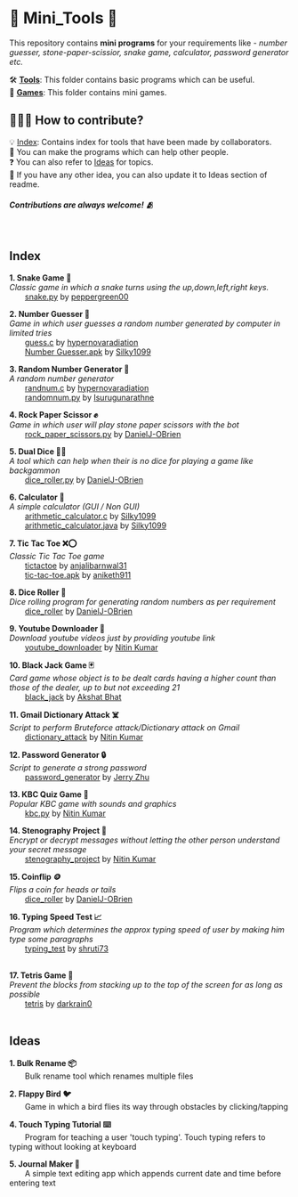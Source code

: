 # 🔨 Mini_Tools 🔨

This repository contains **mini programs** for your requirements like - _number guesser, stone-paper-scissior, snake game, calculator, password generator etc._

🛠️ [**Tools**](/Tools): This folder contains basic programs which can be useful.<br>
👾 [**Games**](/Games): This folder contains mini games.

## 👨🏻‍💻 How to contribute?
💡 [Index](#index): Contains index for tools that have been made by collaborators. <br>
🤝 You can make the programs which can help other people. <br>
❓ You can also refer to [Ideas](#ideas) for topics. <br>
💭 If you have any other idea, you can also update it to Ideas section of readme.

#### <i>Contributions are always welcome! 🫂</i><br>
<br>

## Index
<b> 1. Snake Game 🐍</b><br>
_Classic game in which a snake turns using the up,down,left,right keys._<br>
&emsp;&emsp;[snake.py](/Games/snake_game/snake.py) by [peppergreen00](https://github.com/peppergreen00)<br>

<b> 2. Number Guesser 💯</b><br>
_Game in which user guesses a random number generated by computer in limited tries_<br>
&emsp;&emsp;[guess.c](/Games/guessing_game/guess.c) by [hypernovaradiation](https://github.com/hypernovaradiation)<br>
&emsp;&emsp;[Number Guesser.apk](/Games/guessing_game/) by [Silky1099](https://github.com/Silky1099)<br>

<b> 3. Random Number Generator 🔀</b><br>
_A random number generator_<br>
&emsp;&emsp;[randnum.c](/Tools/random_number/randnum.c) by [hypernovaradiation](https://github.com/hypernovaradiation)<br>
&emsp;&emsp;[randomnum.py](/Tools/random_number/randomnum.py) by [Isurugunarathne](https://github.com/IsuruGunarathne)<br>

<b> 4. Rock Paper Scissor ✊</b><br>
_Game in which user will play stone paper scissors with the bot_<br>
&emsp;&emsp;[rock_paper_scissors.py](/Games/rock_paper_scissors/rock_paper_scissors.py) by [DanielJ-OBrien](https://github.com/DanielJ-OBrien)<br>

<b> 5. Dual Dice 🎲🎲</b><br>
_A tool which can help when their is no dice for playing a game like backgammon_<br>
&emsp;&emsp;[dice_roller.py](/Tools/dice_roller/dice_roller.py) by [DanielJ-OBrien](https://github.com/DanielJ-OBrien)<br>

<b> 6. Calculator 🧮</b><br>
_A simple calculator (GUI / Non GUI)_<br>
&emsp;&emsp;[arithmetic_calculator.c](/Tools/Calculator/Arithmetic-Calculator.c) by [Silky1099](https://github.com/Silky1099)<br>
&emsp;&emsp;[arithmetic_calculator.java](/Tools/Calculator/arithmeticCalculator.java) by [Silky1099](https://github.com/Silky1099)<br>

<b> 7. Tic Tac Toe ❌⭕</b><br>
_Classic Tic Tac Toe game_<br>
&emsp;&emsp;[tictactoe](/Games/tic_tac_toe/tictactoe.py) by [anjalibarnwal31](https://github.com/anjalibarnwal31)<br>
&emsp;&emsp;[tic-tac-toe.apk](/Games/tic_tac_toe) by [aniketh911](https://github.com/aniketh911)<br>

<b> 8. Dice Roller 🎲</b><br>
_Dice rolling program for generating random numbers as per requirement_<br>
&emsp;&emsp;[dice_roller](/Tools/dice_roller/dice_roller.py) by [DanielJ-OBrien](https://github.com/DanielJ-OBrien)

<b> 9. Youtube Downloader 💾</b><br>
_Download youtube videos just by providing youtube link_<br>
&emsp;&emsp;[youtube_downloader](/Tools/youtube_downloader/main.py) by [Nitin Kumar](https://github.com/nitinkumar30)

<b> 10. Black Jack Game 🃏</b><br>
_Card game whose object is to be dealt cards having a higher count than those of the dealer, up to but not exceeding 21_<br>
&emsp;&emsp;[black_jack](/Games/black_jack/black_jack.py) by [Akshat Bhat](https://github.com/AkshatBhat)

<b> 11. Gmail Dictionary Attack ☠️</b><br>
_Script to perform Bruteforce attack/Dictionary attack on Gmail_<br>
&emsp;&emsp;[dictionary_attack](/Tools/dictionary_attack/main.py) by [Nitin Kumar](https://github.com/nitinkumar30)

<b> 12. Password Generator 🔒</b><br>
_Script to generate a strong password_<br>
&emsp;&emsp;[password_generator](/Tools/password_generator/password_generator.py) by [Jerry Zhu](https://github.com/Bobliuuu)

<b> 13. KBC Quiz Game 📝</b><br>
_Popular KBC game with sounds and graphics_<br>
&emsp;&emsp;[kbc.py](/Tools/kbc_quiz_game/kbc.py) by [Nitin Kumar](https://github.com/nitinkumar30)

<b> 14. Stenography Project 🔏</b><br>
_Encrypt or decrypt messages without letting the other person understand your secret message_<br>
&emsp;&emsp;[stenography_project](/Tools/stenography_project) by [Nitin Kumar](https://github.com/nitinkumar30)

<b> 15. Coinflip 🪙</b><br>
_Flips a coin for heads or tails_<br>
&emsp;&emsp;[dice_roller](/Tools/flip_a_coin/flip_a_coin.py) by [DanielJ-OBrien](https://github.com/DanielJ-OBrien)

<b>16. Typing Speed Test 📈</b><br>
_Program which determines the approx typing speed of user by making him type some paragraphs_<br>
&emsp;&emsp;[typing_test](/Tools/typing_test) by [shruti73](https://github.com/shruti73)<br><br>

<b>17. Tetris Game 🏢</b><br>
_Prevent the blocks from stacking up to the top of the screen for as long as possible_<br>
&emsp;&emsp;[tetris](/Games/tetris) by [darkrain0](https://github.com/darkrain0)<br><br>

## Ideas

<b>1. Bulk Rename 📦</b><br>
&emsp;&emsp;Bulk rename tool which renames multiple files

<b>2. Flappy Bird 🐦</b><br>
&emsp;&emsp;Game in which a bird flies its way through obstacles by clicking/tapping

<b>4. Touch Typing Tutorial ⌨️</b><br>
&emsp;&emsp;Program for teaching a user 'touch typing'. Touch typing refers to typing without looking at keyboard

<b>5. Journal Maker 📒</b><br>
&emsp;&emsp;A simple text editing app which appends current date and time before entering text

<b></b><br>
&emsp;&emsp;

<b></b><br>
&emsp;&emsp;
